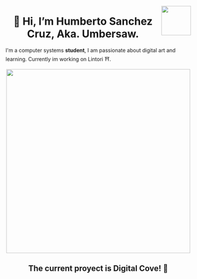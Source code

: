 
 <img align="right" src="https://static.wikia.nocookie.net/undertale/images/2/20/Annoying_Dog.gif/revision/latest?cb=20151211040233&path-prefix=es" alt="" width="80px"      height="80px"> <strong align="center"> <h1 align="center">👋 Hi, I’m Humberto Sanchez Cruz, Aka. Umbersaw. </h1> </strong>

 <p>
  I'm a computer systems <strong>student</strong>, I am passionate about digital art and learning. Currently im working on Lintori ⛩️.
 </p>
<div align="center">
 <span>

 <img align="center" src="https://user-images.githubusercontent.com/10260230/93533501-53aa0d80-f943-11ea-90d1-e6e70eca2e29.gif" alt="" width="500px" >

 </span>
 <h2 align"center"> The current proyect is Digital Cove! 🐚</h2>
<div>
<!---
HumbertoSaw/HumbertoSaw is a ✨ special ✨ repository because its `README.md` (this file) appears on your GitHub profile.
You can click the Preview link to take a look at your changes.
--->
